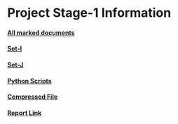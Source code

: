 # Project Stage-1 Information

#### [All marked documents](https://github.com/abhinav4192/Data-Science/tree/master/stage1/documentPool)
#### [Set-I](https://github.com/abhinav4192/Data-Science/tree/master/stage1/train)
#### [Set-J](https://github.com/abhinav4192/Data-Science/tree/master/stage1/test)
#### [Python Scripts](https://github.com/abhinav4192/Data-Science/tree/master/stage1/code)
#### [Compressed File](https://github.com/abhinav4192/Data-Science/tree/master/stage1/compressedStage1.zip)
#### [Report Link](https://github.com/abhinav4192/Data-Science/tree/master/stage1/reportStage1.pdf)
